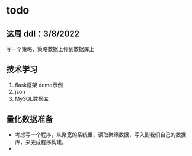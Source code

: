 # todo

## 这周 ddl：3/8/2022
写一个策略，策略数据上传到数据库上

## 技术学习
1. flask框架 demo示例
2. json 
3. MySQL数据库 

## 量化数据准备

- 考虑写一个程序，从聚宽的系统里，读取聚缘数据，写入到我们自己的数据库，来完成程序构建。
- 